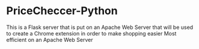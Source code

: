 # PriceCheccer-Python
This is a Flask server that is put on an Apache Web Server that will be used to create a Chrome extension in order to make shopping easier
Most efficient on an Apache Web Server
